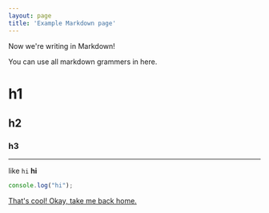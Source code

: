 ```yaml
---
layout: page
title: 'Example Markdown page'
---
```


Now we're writing in Markdown!

You can use all markdown grammers in here.
# h1
## h2
### h3
---

like `hi` **hi**
```javascript
console.log("hi");
```

[That's cool! Okay, take me back home.](/)
